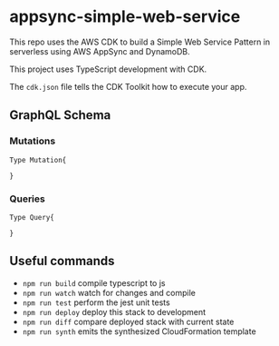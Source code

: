 # appsync-simple-web-service

This repo uses the AWS CDK to build a Simple Web Service Pattern in serverless using AWS AppSync and DynamoDB.

This project uses TypeScript development with CDK.

The `cdk.json` file tells the CDK Toolkit how to execute your app.

## GraphQL Schema

### Mutations

```
Type Mutation{

}
```

### Queries

```
Type Query{

}
```

## Useful commands

- `npm run build` compile typescript to js
- `npm run watch` watch for changes and compile
- `npm run test` perform the jest unit tests
- `npm run deploy` deploy this stack to development
- `npm run diff` compare deployed stack with current state
- `npm run synth` emits the synthesized CloudFormation template
